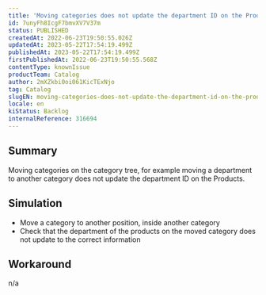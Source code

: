 ```yaml
---
title: 'Moving categories does not update the department ID on the Products'
id: 7unyFh8IcgF7bmvXV7V37m
status: PUBLISHED
createdAt: 2022-06-23T19:50:55.026Z
updatedAt: 2023-05-22T17:54:19.499Z
publishedAt: 2023-05-22T17:54:19.499Z
firstPublishedAt: 2022-06-23T19:50:55.568Z
contentType: knownIssue
productTeam: Catalog
author: 2mXZkbi0oi061KicTExNjo
tag: Catalog
slugEN: moving-categories-does-not-update-the-department-id-on-the-products
locale: en
kiStatus: Backlog
internalReference: 316694
---
```


## Summary


Moving categories on the category tree, for example moving a department to another category does not update the department ID on the Products.



##

## Simulation


- Move a category to another position, inside another category
- Check that the department of the products on the moved category does not update to the correct information


##

## Workaround


n/a





